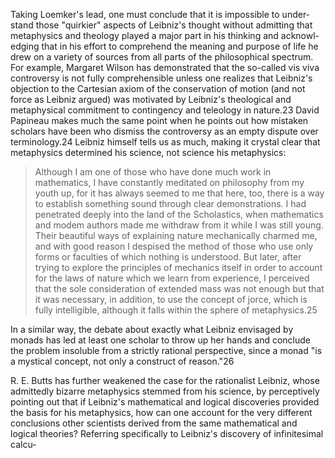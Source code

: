 Taking Loemker's lead, one must conclude that it is impossible to under- stand those "quirkier" aspects of Leibniz's thought without admitting that  metaphysics and theology played a major part in his thinking and acknowl- edging that in his effort to comprehend the meaning and purpose of life he  drew on a variety of sources from all parts of the philosophical spectrum. For example, Margaret Wilson has demonstrated that the so-called vis viva controversy is not fully comprehensible unless one realizes that Leibniz's objection to the Cartesian axiom of the conservation of motion (and not force as Leibniz argued) was motivated by Leibniz's theological and metaphysical commitment to contingency and teleology in nature.23 David Papineau makes much the same point when he points out how mistaken scholars have been who dismiss the controversy as an empty dispute over terminology.24 Leibniz himself tells us as much, making it crystal clear that metaphysics determined his science, not science his metaphysics:

> Although I am one of those who have done much work in mathematics, I have constantly meditated on philosophy from my youth up, for it has always seemed to me that here, too, there is a way to establish something sound through clear demonstrations. I had penetrated deeply into the land of the Scholastics, when mathematics and modem authors made me withdraw from it while I was still young. Their beautiful ways of explaining nature mechanically charmed me, and with good reason I despised the method of those who use only forms or faculties of which nothing is understood. But later, after trying to explore the principles of mechanics itself in order to account for the laws of nature which we learn from experience, I perceived that the sole consideration of extended mass was not enough but that it was necessary, in addition, to use the concept of jorce, which is fully intelligible, although it falls within the sphere of metaphysics.25

In a similar way, the debate about exactly what Leibniz envisaged by monads has led at least one scholar to throw up her hands and conclude the problem insoluble from a strictly rational perspective, since a monad "is a mystical concept, not only a construct of reason."26

R. E. Butts has further weakened the case for the rationalist Leibniz, whose admittedly bizarre metaphysics stemmed from his science, by perceptively pointing out that if Leibniz's mathematical and logical discoveries provided the basis for his metaphysics, how can one account for the very different conclusions other scientists derived from the same mathematical and logical theories? Referring specifically to Leibniz's discovery of infinitesimal calcu-
